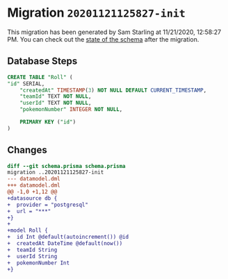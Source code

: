# Migration `20201121125827-init`

This migration has been generated by Sam Starling at 11/21/2020, 12:58:27 PM.
You can check out the [state of the schema](./schema.prisma) after the migration.

## Database Steps

```sql
CREATE TABLE "Roll" (
"id" SERIAL,
    "createdAt" TIMESTAMP(3) NOT NULL DEFAULT CURRENT_TIMESTAMP,
    "teamId" TEXT NOT NULL,
    "userId" TEXT NOT NULL,
    "pokemonNumber" INTEGER NOT NULL,

    PRIMARY KEY ("id")
)
```

## Changes

```diff
diff --git schema.prisma schema.prisma
migration ..20201121125827-init
--- datamodel.dml
+++ datamodel.dml
@@ -1,0 +1,12 @@
+datasource db {
+  provider = "postgresql"
+  url = "***"
+}
+
+model Roll {
+  id Int @default(autoincrement()) @id
+  createdAt DateTime @default(now())
+  teamId String
+  userId String
+  pokemonNumber Int
+}
```


